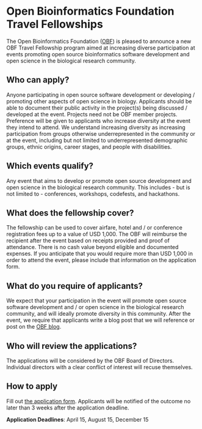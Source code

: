 # Open Bioinformatics Foundation Travel Fellowships

The Open Bioinformatics Foundation ([OBF](https://www.open-bio.org)) is pleased to announce a new OBF Travel Fellowship program aimed at increasing diverse participation at events promoting open source bioinformatics software development and open science in the biological research community. 

## Who can apply?
Anyone participating in open source software development or developing / promoting other aspects of open science in biology. Applicants should be able to document their public activity in the project(s) being discussed / developed at the event. Projects need not be OBF member projects. Preference will be given to applicants who increase diversity at the event they intend to attend. We understand increasing diversity as increasing participation from groups otherwise underrepresented in the community or at the event, including but not limited to underrepresented demographic groups, ethnic origins, career stages, and people with disabilities.

## Which events qualify?
Any event that aims to develop or promote open source development and open science in the biological research community. This includes - but is not limited to - conferences, workshops, codefests, and hackathons. 

## What does the fellowship cover?
The fellowship can be used to cover airfare, hotel and / or conference registration fees up to a value of USD 1,000. The OBF will reimburse the recipient after the event based on receipts provided and proof of attendance. There is no cash value beyond eligible and documented expenses. If you anticipate that you would require more than USD 1,000 in order to attend the event, please include that information on the application form. 

## What do you require of applicants?
We expect that your participation in the event will promote open source software development and / or open science in the biological research community, and will ideally promote diversity in this community. After the event, we require that applicants write a blog post that we will reference or post on the [OBF blog](http://news.obf.io/).

## Who will review the applications?
The applications will be considered by the OBF Board of Directors. Individual directors with a clear conflict of interest will recuse themselves.

## How to apply
Fill out [the application form](http://goo.gl/forms/pmb26LovzHFln0Xm1). Applicants will be notified of the outcome no later than 3 weeks after the application deadline. 

**Application Deadlines**: April 15, August 15, December 15
